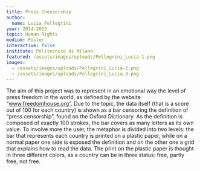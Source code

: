 ```yaml
---
title: Press Chensorship
author:
  name: Lucia Pellegrini
year: 2014-2015
topic: Human Rights
medium: Poster
interactive: false
institute: Politecnico di Milano
featured: /assets/images/uploads/Pellegrini_Lucia-1.png
images:
  - /assets/images/uploads/Pellegrini_Lucia-2.png
  - /assets/images/uploads/Pellegrini_Lucia-3.png
---
```

The aim of this project was to represent in an emotional way the level of press freedom in the world, as defined by the website “www.freedomhouse.org”. Due to the topic, the data itself (that is a score out of 100 for each country) is shown as a bar censoring the definition of “press censorship”, found on the Oxford Dictionary. As the definition is composed of exactly 100 strokes, the bar covers as many letters as its own value. To involve more the user, the metaphor is divided into two levels: the bar that represents each country is printed on a plastic paper, while on a normal paper one side is exposed the definition and on the other one a grid that explains how to read the data. The print on the plastic paper is thought in three different colors, as a country can be in three status: free, partly free, not free.
